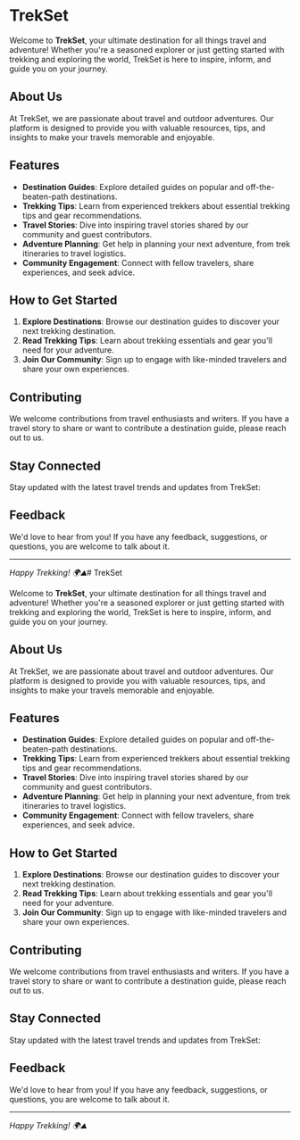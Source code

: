# TrekSet

Welcome to **TrekSet**, your ultimate destination for all things travel and adventure! Whether you're a seasoned explorer or just getting started with trekking and exploring the world, TrekSet is here to inspire, inform, and guide you on your journey.

## About Us

At TrekSet, we are passionate about travel and outdoor adventures. Our platform is designed to provide you with valuable resources, tips, and insights to make your travels memorable and enjoyable.

## Features

- **Destination Guides**: Explore detailed guides on popular and off-the-beaten-path destinations.
- **Trekking Tips**: Learn from experienced trekkers about essential trekking tips and gear recommendations.
- **Travel Stories**: Dive into inspiring travel stories shared by our community and guest contributors.
- **Adventure Planning**: Get help in planning your next adventure, from trek itineraries to travel logistics.
- **Community Engagement**: Connect with fellow travelers, share experiences, and seek advice.

## How to Get Started

1. **Explore Destinations**: Browse our destination guides to discover your next trekking destination.
2. **Read Trekking Tips**: Learn about trekking essentials and gear you'll need for your adventure.
3. **Join Our Community**: Sign up to engage with like-minded travelers and share your own experiences.

## Contributing

We welcome contributions from travel enthusiasts and writers. If you have a travel story to share or want to contribute a destination guide, please reach out to us.

## Stay Connected

Stay updated with the latest travel trends and updates from TrekSet:


## Feedback


We'd love to hear from you! If you have any feedback, suggestions, or questions, you are welcome to talk about it.

---

*Happy Trekking! 🌍⛰️*# TrekSet

Welcome to **TrekSet**, your ultimate destination for all things travel and adventure! Whether you're a seasoned explorer or just getting started with trekking and exploring the world, TrekSet is here to inspire, inform, and guide you on your journey.

## About Us

At TrekSet, we are passionate about travel and outdoor adventures. Our platform is designed to provide you with valuable resources, tips, and insights to make your travels memorable and enjoyable.

## Features

- **Destination Guides**: Explore detailed guides on popular and off-the-beaten-path destinations.
- **Trekking Tips**: Learn from experienced trekkers about essential trekking tips and gear recommendations.
- **Travel Stories**: Dive into inspiring travel stories shared by our community and guest contributors.
- **Adventure Planning**: Get help in planning your next adventure, from trek itineraries to travel logistics.
- **Community Engagement**: Connect with fellow travelers, share experiences, and seek advice.

## How to Get Started

1. **Explore Destinations**: Browse our destination guides to discover your next trekking destination.
2. **Read Trekking Tips**: Learn about trekking essentials and gear you'll need for your adventure.
3. **Join Our Community**: Sign up to engage with like-minded travelers and share your own experiences.

## Contributing

We welcome contributions from travel enthusiasts and writers. If you have a travel story to share or want to contribute a destination guide, please reach out to us.

## Stay Connected

Stay updated with the latest travel trends and updates from TrekSet:


## Feedback


We'd love to hear from you! If you have any feedback, suggestions, or questions, you are welcome to talk about it.

---

*Happy Trekking! 🌍⛰️*